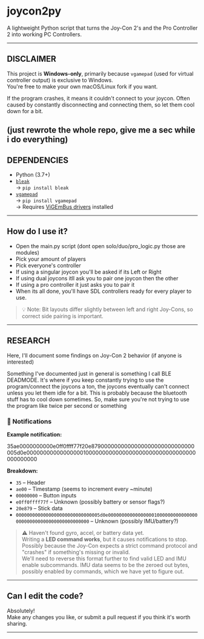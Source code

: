 # joycon2py

A lightweight Python script that turns the Joy-Con 2's and the Pro Controller 2 into working PC Controllers.

---

## DISCLAIMER

This project is **Windows-only**, primarily because `vgamepad` (used for virtual controller output) is exclusive to Windows.  
You're free to make your own macOS/Linux fork if you want.

If the program crashes, it means it couldn't connect to your joycon. Often caused by constantly disconnecting and connecting them, so let them cool down for a bit.

(just rewrote the whole repo, give me a sec while i do everything)
---

## DEPENDENCIES

- Python (3.7+)
- [`bleak`](https://github.com/hbldh/bleak)  
  → `pip install bleak`  
- [`vgamepad`](https://github.com/yannbouteiller/vgamepad)  
  → `pip install vgamepad`  
  → Requires [ViGEmBus drivers](https://github.com/ViGEm/ViGEmBus/releases/latest) installed

---

## How do I use it?
- Open the main.py script (dont open solo/duo/pro_logic.py those are modules)
- Pick your amount of players
- Pick everyone's controller
- If using a singular joycon you'll be asked if its Left or Right
- If using dual joycons itll ask you to pair one joycon then the other
- If using a pro controller it just asks you to pair it
- When its all done, you'll have SDL controllers ready for every player to use.

> 💡 Note: Bit layouts differ slightly between left and right Joy-Cons, so correct side pairing is important.

---

## RESEARCH

Here, I'll document some findings on Joy-Con 2 behavior (if anyone is interested)

Something I've documented just in general is something I call BLE DEADMODE. It's where if you keep constantly trying to use the program/connect the joycons a ton, the joycons eventually can't connect unless you let them idle for a bit. This is probably because the bluetooth stuff has to cool down sometimes. So, make sure you're not trying to use the program like twice per second or something

### 🔔 Notifications

**Example notification:**

35ae0000000000e0ff0ffff77f20e8790000000000000000000000000000005d0e000000000000000001000000000000000000000000000000000000000000


**Breakdown:**

- `35` – Header  
- `ae00` – Timestamp (seems to increment every ~minute)  
- `00000000` – Button inputs  
- `e0ff0ffff77f` – Unknown (possibly battery or sensor flags?)  
- `20e879` – Stick data  
- `0000000000000000000000000000005d0e000000000000000001000000000000000000000000000000000000000000` – Unknown (possibly IMU/battery?)  

> ⚠️ Haven't found gyro, accel, or battery data yet.  
> Writing a **LED command works**, but it causes notifications to stop.  
> Possibly because the Joy-Con expects a strict command protocol and "crashes" if something's missing or invalid.  
> We'll need to reverse this format further to find valid LED and IMU enable subcommands.
> IMU data seems to be the zeroed out bytes, possibly enabled by commands, which we have yet to figure out.

---

## Can I edit the code?

Absolutely!  
Make any changes you like, or submit a pull request if you think it's worth sharing.

---
